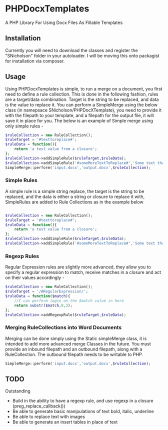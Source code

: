 # PHPDocxTemplates
A PHP Library For Using Docx Files As Fillable Templates

## Installation
Currently you will need to download the classes and register the "SNicholson" folder in your autoloader. I will be moving
 this onto packagist for installation via composer.

## Usage
Using PHPDocxTemplates is simple, to run a merge on a document, you first need to define a rule collection. This is done
 in the following fashion, rules are a target/data combination.
Target is the string to be replaced, and data is the value to replace it.
You can perform a SimpleMerge using the below class (in namepsace SNicholson/PHPDocXTemplate), you need to provide it with
the filepath to your template, and a filepath for the output file, it will save it in place for you.
The below is an example of Simple merge using only simple rules - <br>
``` php
$ruleCollection = new RuleCollection();
$ruleTarget = '#texttoreplace#';
$ruleData = function(){
    return 'a test value from a closure';
};
$ruleCollection->addSimpleRule($ruleTarget,$ruleData);
$ruleCollection->addSimpleRule('#someMoreTextToReplace#','Some text that needs replacing!');
SimpleMerge::perform('input.docx','output.docx',$ruleCollection);
```

### Simple Rules
A simple rule is a simple string replace, the target is the string to be replaced, and the data is either a string or 
closure to replace it with, SimpleRules are added to Rule Collections as in the example below

``` php

$ruleCollection = new RuleCollection();
$ruleTarget = '#texttoreplace#';
$ruleData = function(){
    return 'a test value from a closure';
};
$ruleCollection->addSimpleRule($ruleTarget,$ruleData);
$ruleCollection->addSimpleRule('#someMoreTextToReplace#','Some text that needs replacing!');

```

### Regexp Rules
Regular Expression rules are slightly more advanced, they allow you to specify a regular expression to match, receive matches
in a closure and act on their values accordingly - <br>

``` php
$ruleCollection = new RuleCollection();
$ruleTarget = '/ARegularExpression/';
$ruleData = function($match){
    //I can perform login on the $match value in here
    return substr($match,0,3);
};
$ruleCollection->addRegexpRule($ruleTarget,$ruleData);
```

### Merging RuleCollections into Word Documents
Merging can be done simply using the Static simpleMerge class, it is intended to add more advanced merge Classes in the future.
 You must provide an inbound filepath and an outbound filepath, along with a RuleCollection. The outbound filepath needs to be
 writable to PHP.
 
``` php
SimpleMerge::perform('input.docx','output.docx',$ruleCollection);
```

## TODO
Outstanding<br>
 - Build in the ability to have a regexp rule, and use regexp in a closure (preg_replace_callback())<br>
 - Be able to generate basic manipulations of text bold, italic, underline<br>
 - Be able to replace text with images<br>
 - Be able to generate an insert tables in place of text<br>
